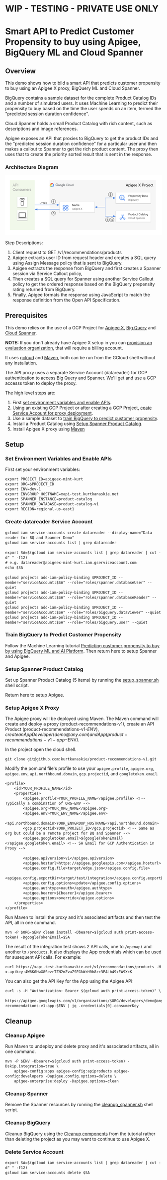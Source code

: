 # WIP - TESTING - PRIVATE USE ONLY

# Smart API to Predict Customer Propensity to buy using Apigee, BigQuery ML and Cloud Spanner
## Overview 

This demo shows how to bild a smart API that predicts customer propensity to buy using an Apigee X proxy, BigQuery ML and Cloud Spanner.

BigQuery contains a sample dataset for the complete Product Catalog IDs and a number of simulated users. 
It uses Machine Learning to predict their propensity to buy based on the time the user spends on an item, termed the "predicted session duration confidence".

Cloud Spanner holds a small Product Catalog with rich content, such as descriptions and image references. 


Apigee exposes an API that proxies to BigQuery to get the product IDs and the "predicted session duration confidence" for a particular user and then makes a callout to Spanner to get the rich product content.
The proxy then uses that to create the priority sorted result that is sent in the response.

### Architecture Diagram
![Architecture Diagram](product-recommendations-v1.png)

Step Descriptions:
1. Client request to GET /v1/recommendations/products
2. Apigee extracts user ID from request header and creates a SQL query using Assign Message policy that is sent to BigQuery.
3. Apigee extracts the response from BigQuery and first creates a Spanner session via Service Callout policy,
4. Then creates a SQL query for Spanner using another Service Callout policy to get the ordered response based on the BigQuery prepensity rating returned from BigQuery.
5. Finally, Apigee formats the response using JavaScript to match the response definition from the Open API Specification.

## Prerequisites 

This demo relies on the use of a GCP Project for [Apigee X](), [Big Query]() and [Cloud Spanner](). 

**NOTE:** If you don't already have Apigee X setup in you can [provision an evaluation organization](https://cloud.google.com/apigee/docs/api-platform/get-started/provisioning-intro), that will require a billing account.

It uses [gcloud](https://cloud.google.com/sdk/gcloud) and [Maven](https://maven.apache.org/), both can be run from the GCloud shell without any installation.

The API proxy uses a separate Service Account (datareader) for GCP authentication to access Big Query and Spanner.
We'll get and use a GCP accesss token to deploy the proxy.


The high level steps are:
1. First [set environment variables and enable APIs](#set-environment-variables-and-enable-apis).
2. Using an existing GCP Project or after creating a GCP Project, [ceate Service Account for proxy deployment](#create-datareader-service-account).
3. Use a sample dataset to [train BigQuery to predict customer propensity](#train-bigquery-to-predict-customer-propensity).
4. Install a Product Catalog using [Setup Spanner Product Catalog](#setup-spanner-product-catalog).
5. Install Apigee X proxy using [Maven](#setup-apigee-x-proxy)

## Setup

### Set Environment Variables and Enable APIs
First set your environment variables:
```
export PROJECT_ID=apigeex-mint-kurt
export ORG=$PROJECT_ID
export ENV=dev-1
export ENVGROUP_HOSTNAME=xapi-test.kurtkanaskie.net
export SPANNER_INSTANCE=product-catalog
export SPANNER_DATABASE=product-catalog-v1
export REGION=regional-us-east1
```

### Create datareader Service Account
```
gcloud iam service-accounts create datareader --display-name="Data reader for BQ and Spanner Demo"
gcloud iam service-accounts list | grep datareader 

export SA=$(gcloud iam service-accounts list | grep datareader | cut -d" " -f12)
# e.g. datareader@apigeex-mint-kurt.iam.gserviceaccount.com
echo $SA

gcloud projects add-iam-policy-binding $PROJECT_ID --member="serviceAccount:$SA" --role="roles/spanner.databaseUser" --quiet
gcloud projects add-iam-policy-binding $PROJECT_ID --member="serviceAccount:$SA" --role="roles/spanner.databaseReader" --quiet
gcloud projects add-iam-policy-binding $PROJECT_ID --member="serviceAccount:$SA" --role="roles/bigquery.dataViewer" --quiet
gcloud projects add-iam-policy-binding $PROJECT_ID --member="serviceAccount:$SA" --role="roles/bigquery.user" --quiet
```

### Train BigQuery to Predict Customer Propensity

Follow the Machine Learning tutorial [Predicting customer propensity to buy by using BigQuery ML and AI Platform](https://cloud.google.com/architecture/predicting-customer-propensity-to-buy). Then return here to setup Spanner and Apigee.

### Setup Spanner Product Catalog

Set up Spanner Product Catalog (5 items) by running the [setup_spanner.sh](#setup_spanner.sh) shell script.

Return here to setup Apigee.


### Setup Apigee X Proxy

The Apigee proxy will be deployed using Maven. 
The Maven command will create and deploy a proxy (product-recommendations-v1), create an API Product (product-recommendations-v1-$ENV), create an App Developer (demo@any.com) and App (product-recommendations-v1-app-$ENV).

In the project open the cloud shell.
```
git clone git@github.com:kurtkanaskie/product-recommendations-v1.git
```

Modify the pom.xml file's profile to use your `apigee.profile`, `apigee.org`, `apigee.env`, `api.northbound.domain`, `gcp.projectid`, and `googletoken.email`.
```
<profile>
    <id>YOUR_PROFILE_NAME</id>
    <properties>
        <apigee.profile>YOUR_PROFILE_NAME</apigee.profile> <!-- Typically a combination of ORG-ENV -->
        <apigee.org>YOUR_ORG_NAME</apigee.org>
        <apigee.env>YOUR_ENV_NAME</apigee.env>
        <api.northbound.domain>YOUR_ENVGROUP_HOSTNAME</api.northbound.domain>
        <gcp.projectid>YOUR_PROJECT_ID</gcp.projectid> <!-- Same as org but could be a remote project for BQ and Spanner -->
        <apigee.googletoken.email>${googleTokenEmail}</apigee.googletoken.email> <!-- SA Email for GCP Authentication in Proxy -->
        
        <apigee.apiversion>v1</apigee.apiversion>
        <apigee.hosturl>https://apigee.googleapis.com</apigee.hosturl>
        <apigee.config.file>target/edge.json</apigee.config.file>
        <apigee.config.exportDir>target/test/integration</apigee.config.exportDir>
        <apigee.config.options>update</apigee.config.options>
        <apigee.authtype>oauth</apigee.authtype>
        <apigee.bearer>${bearer}</apigee.bearer>
        <apigee.options>override</apigee.options>
    </properties>
</profile>
```

Run Maven to install the proxy and it's associated artifacts and then test the API, all in one command.
```
mvn -P $ORG-$ENV clean install -Dbearer=$(gcloud auth print-access-token) -DgoogleTokenEmail=$SA
```
The result of the integration test shows 2 API calls, one to `/openapi` and another to `/products`.
It also displays the App credentials which can be used for susequent API calls. 
For example:
```
curl https://xapi-test.kurtkanaskie.net/v1/recommendations/products -H x-apikey:4W6K0HwG8SezrTZN2mZvaZSEGkWzH0b8zc3PALb49xEA9XcK
```
You can also get the API Key for the App using the Apigee API:
```
curl -s -H "Authorization: Bearer $(gcloud auth print-access-token)" \
    https://apigee.googleapis.com/v1/organizations/$ORG/developers/demo@any.com/apps/product-recommendations-v1-app-$ENV | jq .credentials[0].consumerKey
```

## Cleanup

### Cleanup Apigee

Run Maven to undeploy and delete proxy and it's associated artifacts, all in one command.
```
mvn -P $ENV -Dbearer=$(gcloud auth print-access-token) -Dskip.integration=true \
    apigee-config:apps apigee-config:apiproducts apigee-config:developers -Dapigee.config.options=delete \
    apigee-enterprise:deploy -Dapigee.options=clean
```

### Cleanup Spanner
Remove the Spanner resources by running the [cleanup_spanner.sh](#cleanup_spanner.sh) shell script.

### Cleanup BigQuery
Cleanup BigQuery using the [Cleanup components](https://cloud.google.com/architecture/predicting-customer-propensity-to-buy#delete_the_components) from the tutorial rather than deleting the project as you may want to continue to use Apigee X.

### Delete Service Account
```
export SA=$(gcloud iam service-accounts list | grep datareader | cut -d" " -f12)
gcloud iam service-accounts delete $SA
```


